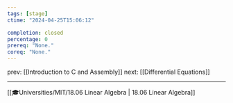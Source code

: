 ```yaml
---
tags: [stage]
ctime: "2024-04-25T15:06:12"

completion: closed
percentage: 0
prereq: "None."
coreq: "None."
---
```


prev: [[Introduction to C and Assembly]]
next: [[Differential Equations]]

---

[[🎓Universities/MIT/18.06 Linear Algebra | 18.06 Linear Algebra]]

